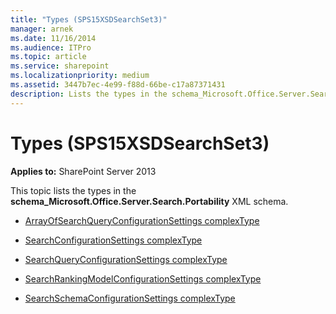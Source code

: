 ```yaml
---
title: "Types (SPS15XSDSearchSet3)"
manager: arnek
ms.date: 11/16/2014
ms.audience: ITPro
ms.topic: article
ms.service: sharepoint
ms.localizationpriority: medium
ms.assetid: 3447b7ec-4e99-f88d-66be-c17a87371431
description: Lists the types in the schema_Microsoft.Office.Server.Search.Portability XML schema.
---
```


# Types (SPS15XSDSearchSet3)
  
**Applies to:** SharePoint Server 2013

This topic lists the types in the **schema_Microsoft.Office.Server.Search.Portability** XML schema. 
  
- [ArrayOfSearchQueryConfigurationSettings complexType](arrayofsearchqueryconfigurationsettings-complextype-sps15xsdsearchset3.md)
    
- [SearchConfigurationSettings complexType](searchconfigurationsettings-complextype-sps15xsdsearchset3.md)
    
- [SearchQueryConfigurationSettings complexType](searchqueryconfigurationsettings-complextype-sps15xsdsearchset3.md)
    
- [SearchRankingModelConfigurationSettings complexType](searchrankingmodelconfigurationsettings-complextype-sps15xsdsearchset3.md)
    
- [SearchSchemaConfigurationSettings complexType](searchschemaconfigurationsettings-complextype-sps15xsdsearchset3.md)
    

